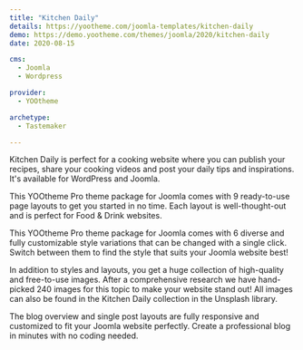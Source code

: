 ```yaml
---
title: "Kitchen Daily"
details: https://yootheme.com/joomla-templates/kitchen-daily
demo: https://demo.yootheme.com/themes/joomla/2020/kitchen-daily
date: 2020-08-15

cms: 
  - Joomla
  - Wordpress

provider:
  - YOOtheme

archetype:
  - Tastemaker

---
```


Kitchen Daily is perfect for a cooking website where you can publish your recipes, share your cooking videos and post your daily tips and inspirations. It's available for WordPress and Joomla.

This YOOtheme Pro theme package for Joomla comes with 9 ready-to-use page layouts to get you started in no time. Each layout is well-thought-out and is perfect for Food & Drink websites.

This YOOtheme Pro theme package for Joomla comes with 6 diverse and fully customizable style variations that can be changed with a single click. Switch between them to find the style that suits your Joomla website best!

In addition to styles and layouts, you get a huge collection of high-quality and free-to-use images. After a comprehensive research we have hand-picked 240 images for this topic to make your website stand out! All images can also be found in the Kitchen Daily collection in the Unsplash library.

The blog overview and single post layouts are fully responsive and customized to fit your Joomla website perfectly. Create a professional blog in minutes with no coding needed.
